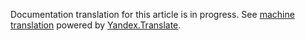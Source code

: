 Documentation translation for this article is in progress.
See
[machine translation](https://z5h64q92x9.net/proxy_u/ru-en.en/http/hhru.github.io/api/rendered-docs/docs/hosts.md.html) powered by
[Yandex.Translate](https://translate.yandex.com/translate).
